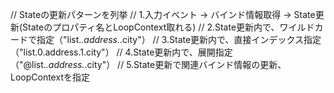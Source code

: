 
// Stateの更新パターンを列挙
// 1.入力イベント -> バインド情報取得 -> State更新(Stateのプロパティ名とLoopContext取れる)
// 2.State更新内で、ワイルドカードで指定（"list.*.address.*.city"）
// 3.State更新内で、直接インデックス指定（"list.0.address.1.city"）
// 4.State更新内で、展開指定（"@list.*.address.*.city"）
// 5.State更新で関連バインド情報の更新、LoopContextを指定
